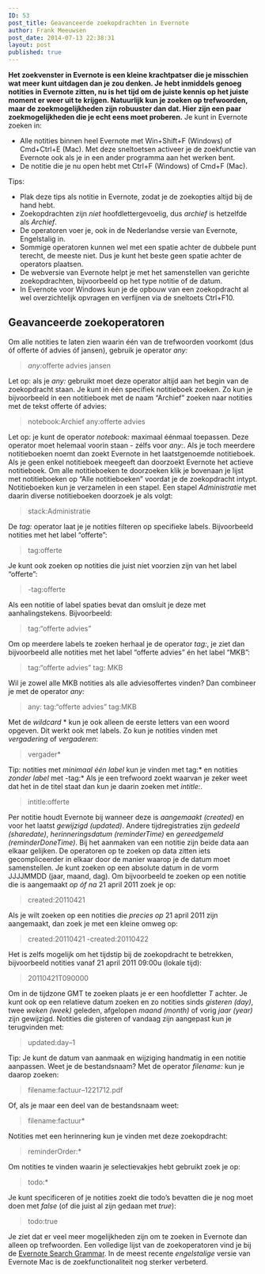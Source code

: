 ```yaml
---
ID: 53
post_title: Geavanceerde zoekopdrachten in Evernote
author: Frank Meeuwsen
post_date: 2014-07-13 22:38:31
layout: post
published: true
---
```

<strong>Het zoekvenster in Evernote is een kleine krachtpatser die je misschien wat meer kunt uitdagen dan je zou denken. Je hebt inmiddels genoeg notities in Evernote zitten, nu is het tijd om de juiste kennis op het juiste moment er weer uit te krijgen. Natuurlijk kun je zoeken op trefwoorden, maar de zoekmogelijkheden zijn robuuster dan dat. Hier zijn een paar zoekmogelijkheden die je echt eens moet proberen.</strong> <!--more--> Je kunt in Evernote zoeken in:

<ul>
    <li>Alle notities binnen heel Evernote met Win+Shift+F (Windows) of Cmd+Ctrl+E (Mac). Met deze sneltoetsen activeer je de zoekfunctie van Evernote ook als je in een ander programma aan het werken bent.</li>
    <li>De notitie die je nu open hebt met Ctrl+F (Windows) of Cmd+F (Mac).</li>
</ul>

Tips:

<ul>
    <li>Plak deze tips als notitie in Evernote, zodat je de zoekopties altijd bij de hand hebt.</li>
    <li>Zoekopdrachten zijn <em>niet</em> hoofdlettergevoelig, dus <em>archief</em> is hetzelfde als <em>Archief</em>.</li>
    <li>De operatoren voer je, ook in de Nederlandse versie van Evernote, Engelstalig in.</li>
    <li>Sommige operatoren kunnen wel met een spatie achter de dubbele punt terecht, de meeste niet. Dus je kunt het beste geen spatie achter de operators plaatsen.</li>
    <li>De webversie van Evernote helpt je met het samenstellen van gerichte zoekopdrachten, bijvoorbeeld op het type notitie of de datum.</li>
    <li>In Evernote voor Windows kun je de opbouw van een zoekopdracht al wel overzichtelijk opvragen en verfijnen via de sneltoets Ctrl+F10.</li>
</ul>

<h2 id="geavanceerdezoekoperatoren">Geavanceerde zoekoperatoren</h2>

Om alle notities te laten zien waarin één van de trefwoorden voorkomt (dus óf offerte óf advies óf jansen), gebruik je operator <em>any:</em>

<blockquote><em>any:</em>offerte advies jansen</blockquote>

Let op: als je <em>any:</em> gebruikt moet deze operator altijd aan het begin van de zoekopdracht staan. Je kunt in één specifiek notitieboek zoeken. Zo kun je bijvoorbeeld in een notitieboek met de naam “Archief” zoeken naar notities met de tekst offerte óf advies:

<blockquote>notebook:Archief any:offerte advies</blockquote>

Let op: je kunt de operator <em>notebook:</em> maximaal éénmaal toepassen. Deze operator moet helemaal voorin staan - zélfs voor <em>any:</em>. Als je toch meerdere notitieboeken noemt dan zoekt Evernote in het laatstgenoemde notitieboek. Als je geen enkel notitieboek meegeeft dan doorzoekt Evernote het actieve notitieboek. Om alle notitieboeken te doorzoeken klik je bovenaan je lijst met notitieboeken op “Alle notitieboeken” voordat je de zoekopdracht intypt. Notitieboeken kun je verzamelen in een stapel. Een stapel <em>Administratie</em> met daarin diverse notitieboeken doorzoek je als volgt:

<blockquote>stack:Administratie</blockquote>

De <em>tag:</em> operator laat je je notities filteren op specifieke labels. Bijvoorbeeld notities met het label “offerte”:

<blockquote>tag:offerte</blockquote>

Je kunt ook zoeken op notities die juist níet voorzien zijn van het label “offerte”:

<blockquote>-tag:offerte</blockquote>

Als een notitie of label spaties bevat dan omsluit je deze met aanhalingstekens. Bijvoorbeeld:

<blockquote>tag:“offerte advies”</blockquote>

Om op meerdere labels te zoeken herhaal je de operator <em>tag:</em>, je ziet dan bijvoorbeeld alle notities met het label “offerte advies” én het label “MKB”:

<blockquote>tag:“offerte advies” tag: MKB</blockquote>

Wil je zowel alle MKB notities als alle adviesoffertes vinden? Dan combineer je met de operator <em>any:</em>

<blockquote>any: tag:“offerte advies” tag:MKB</blockquote>

Met de <em>wildcard</em> * kun je ook alleen de eerste letters van een woord opgeven. Dit werkt ook met labels. Zo kun je notities vinden met <em>vergadering</em> of <em>vergaderen</em>:

<blockquote>vergader*</blockquote>

Tip: notities met <em>minimaal één label</em> kun je vinden met tag:* en notities <em>zonder label</em> met -tag:* Als je een trefwoord zoekt waarvan je zeker weet dat het in de titel staat dan kun je daarin zoeken met <em>intitle:</em>.

<blockquote>intitle:offerte</blockquote>

Per notitie houdt Evernote bij wanneer deze is <em>aangemaakt (created)</em> en voor het laatst <em>gewijzigd (updated)</em>. Andere tijdregistraties zijn <em>gedeeld (sharedate)</em>, <em>herinneringsdatum (reminderTime)</em> en <em>gereedgemeld (reminderDoneTime)</em>. Bij het aanmaken van een notitie zijn beide data aan elkaar gelijken. De operatoren op te zoeken op data zitten iets gecompliceerder in elkaar door de manier waarop je de datum moet samenstellen. Je kunt zoeken op een absolute datum in de vorm JJJJMMDD (jaar, maand, dag). Om bijvoorbeeld te zoeken op een notitie die is aangemaakt <em>op óf na</em> 21 april 2011 zoek je op:

<blockquote>created:20110421</blockquote>

Als je wilt zoeken op een notities die <em>precies op</em> 21 april 2011 zijn aangemaakt, dan zoek je met een kleine omweg op:

<blockquote>created:20110421 -created:20110422</blockquote>

Het is zelfs mogelijk om het tijdstip bij de zoekopdracht te betrekken, bijvoorbeeld notities vanaf 21 april 2011 09:00u (lokale tijd):

<blockquote>20110421T090000</blockquote>

Om in de tijdzone GMT te zoeken plaats je er een hoofdletter <em>T</em> achter. Je kunt ook op een relatieve datum zoeken en zo notities sinds <em>gisteren (day)</em>, twee <em>weken (week)</em> geleden, afgelopen <em>maand (month)</em> of vorig <em>jaar (year)</em> zijn gewijzigd. Notities die gisteren of vandaag zijn aangepast kun je terugvinden met:

<blockquote>updated:day–1</blockquote>

Tip: Je kunt de datum van aanmaak en wijziging handmatig in een notitie aanpassen. Weet je de bestandsnaam? Met de operator <em>filename:</em> kun je daarop zoeken:

<blockquote>filename:factuur–1221712.pdf</blockquote>

Of, als je maar een deel van de bestandsnaam weet:

<blockquote>filename:factuur*</blockquote>

Notities met een herinnering kun je vinden met deze zoekopdracht:

<blockquote>reminderOrder:*</blockquote>

Om notities te vinden waarin je selectievakjes hebt gebruikt zoek je op:

<blockquote>todo:*</blockquote>

Je kunt specificeren of je notities zoekt die todo’s bevatten die je nog moet doen met <em>false</em> (of die juist al zijn gedaan met <em>true</em>):

<blockquote>todo:true</blockquote>

Je ziet dat er veel meer mogelijkheden zijn om te zoeken in Evernote dan alleen op trefwoorden. Een volledige lijst van de zoekoperatoren vind je bij de <a href="https://dev.evernote.com/doc/articles/search_grammar.php">Evernote Search Grammar</a>. In de meest recente <em>engelstalige</em> versie van Evernote Mac is de zoekfunctionaliteit nog sterker verbeterd.

